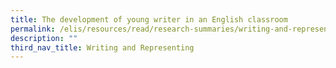 ```yaml
---
title: The development of young writer in an English classroom
permalink: /elis/resources/read/research-summaries/writing-and-representing/development-of-young-writers/
description: ""
third_nav_title: Writing and Representing
---
```

